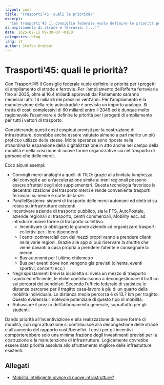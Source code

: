 ```yaml
---
layout: post
title: "Trasporti’45: quali le priorità?"
excerpt:
  "Con Trasporti’45 il Consiglio federale vuole definire le priorità per i progetti
di ampliamento di strade e ferrovie. [...]"
date: 2025-02-11 09-30-00 +0100
categories: blog
lang: it
author: Stefan Krebser
---
```


# Trasporti’45: quali le priorità?

Con Trasporti’45 il Consiglio federale vuole definire le priorità per i progetti
di ampliamento di strade e ferrovie. Per l’ampliamento dell’offerta ferroviaria
fino al 2035, oltre ai 16.4 miliardi approvati dal Parlamento saranno necessari
altri 14 miliardi nei prossimi vent’anni. Per l’ampliamento e la manutenzione
della rete autostradale è previsto un importo analogo. Si tratta di costi
complessivi di 60 miliardi entro il 2045 ed è dunque molto ragionevole
l’esaminare e definire le priorità per i progetti di ampliamento per tutti i
vettori di trasporto.

Considerando questi costi cospiqui previsti per la costruzione di
infrastrutture, dovrebbe anche essere valutato almeno a pari merito un più
proficuo utilizzo delle stesse. Molte speranze sono riposte nella straordinaria
espansione della digitalizzazione in atto anche nel campo della mobilità e nella
creazione di nuove forme organizzative sia nel trasporto di persone che delle
merci.

Ecco alcuni esempi:

- Convogli merci analoghi a quelli di TILO: grazie alla limitata lunghezza dei
  convogli e ad un’accelerazione simile ai treni regionali possono essere
  sfruttati degli slot supplementari. Questa tecnologia favorisce la
  decentralizzazione del trasporto merci e rende conveniente trasporti
  ferroviari su medie e corte distanze.
- ParallelSystems: sistemi di trasporto delle merci autonomi ed elettrici su
  rotaia su infrastrutture esistenti.
- Incentivare aziende di trasporto pubblico, sia le FFS, AutoPostale, aziende
  regionali di trasporto, centri commerciali, Mobility ecc. ad introdurre nuove
  forme di trasporto collettivo.
  - Incentivare (o obbligare) le grande aziende ad organizzare trasporti
    collettivi per i loro dipendenti
  - I centri commerciali con dei mezzi propri vanno a prendere clienti nelle
    varie regioni. Grazie alle app si può riservare la shuttle che viene davanti
    a casa propria a prendere l’utente e consegnare la merce
  - Bus autonomi per l’ultimo chilometro
  - Bus per eventi dove non vengono già previsti (cinema, eventi sportivi,
    concerti ecc.)
- Negli spostamenti brevi la bicicletta si rivela un mezzo di trasporto rapido
  ed efficiente, le ebike contribuiscono a decongestionare il traffico sui
  percorsi dei pendolari. Secondo l’ufficio federale di statistica le distanze
  percorse per il tragitto casa-lavoro è più di un quarto della mobilità
  individuale. La distanza media percorsa è di 13.7 km per tragitto. Questo
  evidenzia il notevole potenziale di questo tipo di mobilità.
- Abbassare il prezzo dell’abbonamento generale, soprattutto per gli studenti.

Dando priorità all’incentivazione e alla realizzazione di nuove forme di
mobilità, con ogni attuazione si contribuisce alla decongestione delle strade e
all’aumento del rapporto costi/benefici. I costi per gli incentivi
comporterebbero solo una minima frazione degli investimenti previsti per la
costruzione e la manutenzione di infrastrutture. Logicamente dovrebbe essere
data priorità assoluta allo sfruttamento migliore delle infrastutture esistenti.

## Allegati

- [Mobilità intelligente invece di nuove infrastrutture?](/files/mobilitàintelligente.pdf)
